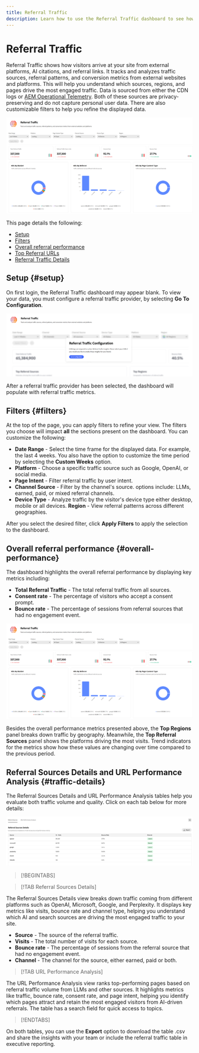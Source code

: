 ```yaml
---
title: Referral Traffic
description: Learn how to use the Referral Traffic dashboard to see how visitors arrive at your site from external platforms, AI citations, and referral links..
---
```


# Referral Traffic

Referral Traffic shows how visitors arrive at your site from external platforms, AI citations, and referral links. It tracks and analyzes traffic sources, referral patterns, and conversion metrics from external websites and platforms. This will help you understand which sources, regions, and pages drive the most engaged traffic. Data is sourced from either the CDN logs or [AEM Operational Telemetry](https://experienceleague.adobe.com/en/docs/experience-manager-cloud-service/content/sites/operational-telemetry-for-aem-as-a-cloud-service). Both of these sources are privacy-preserving and do not capture personal user data. There are also customizable filters to help you refine the displayed data.

![Referral Page](/help/dashboards/assets/referral-traffic.png)

This page details the following:

* [Setup](#setup)
* [Filters](#filters)
* [Overall referral performance](#overall-performance)
* [Top Referral URLs](#top-referrals)
* [Referral Traffic Details](#traffic-details)

## Setup {#setup}

On first login, the Referral Traffic dashboard may appear blank. To view your data, you must configure a referral traffic provider, by selecting **Go To Configuration**.

![Referral Setup](/help/dashboards/assets/referral-setup1.png)

<!--- 1. Select your Source (either CDN logs or AEM Operational Telemetry).
2. Enter a primary contact email.
3. Click **Request activation** to enable data ingestion. Hiding this until confirmation from PM-->

After a referral traffic provider has been selected, the dashboard will populate with referral traffic metrics.

## Filters {#filters}

At the top of the page, you can apply filters to refine your view. The filters you choose will impact **all** the sections present on the dashboard. You can customize the following:

* **Date Range** - Select the time frame for the displayed data. For example, the last 4 weeks. You also have the option to customize the time period by selecting the **Custom Weeks** option.
* **Platform** - Choose a specific traffic source such as Google, OpenAI, or social media.
* **Page Intent**  - Filter referral traffic by user intent.
* **Channel Source** - Filter by the channel's source. options include: LLMs, earned, paid, or mixed referral channels.
* **Device Type** - Analyze traffic by the visitor's device type either desktop, mobile or all devices.
**Region** - View referral patterns across different geographies.

After you select the desired filter, click **Apply Filters** to apply the selection to the dashboard.

## Overall referral performance {#overall-performance}

The dashboard highlights the overall referral performance by displaying key metrics including:

* **Total Referral Traffic** - The total referral traffic from all sources.
* **Consent rate** -  The percentage of visitors who accept a consent prompt.
* **Bounce rate** - The percentage of sessions from referral sources that had no engagement event.

![Referral Page](/help/dashboards/assets/referral-traffic.png)

Besides the overall performance metrics presented above, the **Top Regions** panel breaks down traffic by geography. Meanwhile, the **Top Referral Sources** panel shows the platforms driving the most visits. Trend indicators for the metrics show how these values are changing over time compared to the previous period.

<!--## Top Referral URLs {#top-referrals}

The Top Referral URLs list surfaces your site’s most visited pages from referrals.

![Top Referral URLs](/help/dashboards/assets/top-url.png)-->

## Referral Sources Details and URL Performance Analysis {#traffic-details}

The Referral Sources Details and URL Performance Analysis tables help you evaluate both traffic volume and quality. Click on each tab below for more details:

![Referral Traffic Details](/help/dashboards/assets/traffic-details.png)

>[!BEGINTABS]

>[!TAB Referral Sources Details]

The Referral Sources Details view breaks down traffic coming from different platforms such as OpenAI, Microsoft, Google, and Perplexity. It displays key metrics like visits, bounce rate and channel type, helping you understand which AI and search sources are driving the most engaged traffic to your site.

* **Source** - The source of the referral traffic.
* **Visits** - The total number of visits for each source.
* **Bounce rate** - The percentage of sessions from the referral source that had no engagement event.
* **Channel** - The channel for the source, either earned, paid or both.

>[!TAB URL Performance Analysis]

The URL Performance Analysis view ranks top-performing pages based on referral traffic volume from LLMs and other sources. It highlights metrics like traffic, bounce rate, consent rate, and page intent, helping you identify which pages attract and retain the most engaged visitors from AI-driven referrals. The table has a search field for quick access to topics.

>[!ENDTABS]

On both tables, you can use the **Export** option to download the table .csv and share the insights with your team or include the referral traffic table in executive reporting.
